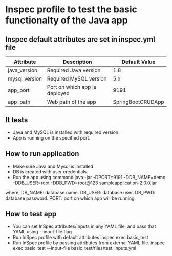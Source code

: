 # Inspec profile to test the basic functionalty of the Java app

## Inspec default attributes are set in inspec.yml file
| Attribute             | Description                                                            | Default Value |
|-----------------------|------------------------------------------------------------------------|---------------|
| java_version       | Required Java version                                           | 1.8     |
| mysql_version           | Required MySQL version                           | 5.x           |
| app_port       | Port on which app is deployed                          | 9191           |
| app_path       | Web path of the app                           | SpringBootCRUDApp           |

## It tests
- Java and MySQL is installed with required version.
- App is running on the specified port.

## How to run application
- Make sure Java and Mysql is installed
- DB is created with user credentials.
- Run the app using command
java -jar -DPORT=9191 -DDB_NAME=demo -DDB_USER=root -DDB_PWD=root@123 sampleapplication-2.0.0.jar

where,
DB_NAME: database name.
DB_USER: database user.
DB_PWD: database password.
PORT: port on which app will be running.

## How to test app
- You can set InSpec attributes/inputs in any YAML file; and pass that YAML using --inout-file flag
- Run InSpec profile with default attributes
inspec exec basic_test
- Run InSpec profile by passing attributes from external YAML file.
inspec exec basic_test --input-file basic_test/files/test_inputs.yml
